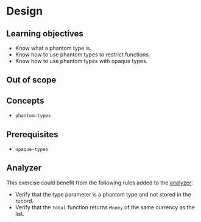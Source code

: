 # Design

## Learning objectives

- Know what a phantom type is.
- Know how to use phantom types to restrict functions.
- Know how to use phantom types with opaque types.

## Out of scope


## Concepts

- `phantom-types`

## Prerequisites

- `opaque-types`

## Analyzer

This exercise could benefit from the following rules added to the [analyzer][analyzer]:

- Verify that the type parameter is a phantom type and not stored in the record.
- Verify that the `total` function returns `Money` of the same currency as the list.

[analyzer]: https://github.com/exercism/gleam-analyzer
